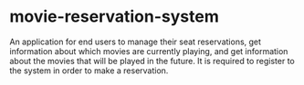 # movie-reservation-system
An application for end users to manage their seat reservations, get information about which movies
are currently playing, and get information about the movies that will be played in the future.
It is required to register to the system in order to make a reservation.